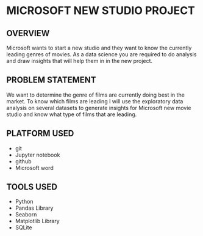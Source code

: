 # MICROSOFT NEW STUDIO PROJECT
## OVERVIEW
Microsoft wants to start a new studio and they want to know the currently leading genres of movies. As a data science you are required to do analysis and draw insights that will help them in in the new project.
## PROBLEM STATEMENT
We want to determine the genre of films are currently 
doing best in the market. To know which films are leading I will use the 
exploratory data analysis on several datasets to generate insights for 
Microsoft new movie studio and know what type of films that are 
leading.
## PLATFORM USED
- git 
- Jupyter notebook 
- github 
- Microsoft word
## TOOLS USED 
- Python
- Pandas Library
- Seaborn
- Matplotlib Library
- SQLite
